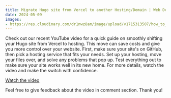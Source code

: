 ```yaml
---
title: Migrate Hugo site from Vercel to another Hosting/Domain | Web Dev
date: 2024-05-09
images:
- https://res.cloudinary.com/dr1nwz8am/image/upload/v1715313507/how_to_migrate_websites_vercel_to_own_domain_hosting_qjhv1y.webp
---
```


Check out our recent YouTube video for a quick guide on smoothly shifting your Hugo site from Vercel to hosting. This move can save costs and give you more control over your website. First, make sure your site's on GitHub, then pick a hosting service that fits your needs. Set up your hosting, move your files over, and solve any problems that pop up. Test everything out to make sure your site works well in its new home. For more details, watch the video and make the switch with confidence.

[Watch the video](https://youtu.be/Ih44j5y91i4)

Feel free to give feedback about the video in comment section.
Thank you!

